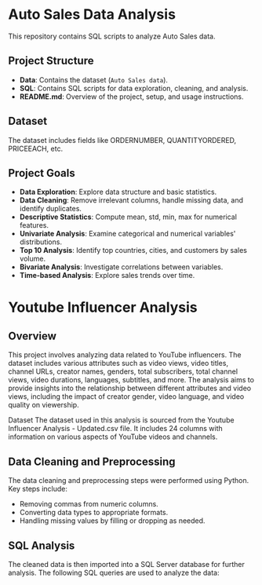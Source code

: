 # Auto Sales Data Analysis

This repository contains SQL scripts to analyze Auto Sales data.

## Project Structure

- **Data**: Contains the dataset (`Auto Sales data`).
- **SQL**: Contains SQL scripts for data exploration, cleaning, and analysis.
- **README.md**: Overview of the project, setup, and usage instructions.

## Dataset

The dataset includes fields like ORDERNUMBER, QUANTITYORDERED, PRICEEACH, etc.

## Project Goals

- **Data Exploration**: Explore data structure and basic statistics.
- **Data Cleaning**: Remove irrelevant columns, handle missing data, and identify duplicates.
- **Descriptive Statistics**: Compute mean, std, min, max for numerical features.
- **Univariate Analysis**: Examine categorical and numerical variables' distributions.
- **Top 10 Analysis**: Identify top countries, cities, and customers by sales volume.
- **Bivariate Analysis**: Investigate correlations between variables.
- **Time-based Analysis**: Explore sales trends over time.


# Youtube Influencer Analysis
## Overview
This project involves analyzing data related to YouTube influencers. The dataset includes various attributes such as video views, video titles, channel URLs, creator names, genders, total subscribers, total channel views, video durations, languages, subtitles, and more. The analysis aims to provide insights into the relationship between different attributes and video views, including the impact of creator gender, video language, and video quality on viewership.

Dataset
The dataset used in this analysis is sourced from the Youtube Influencer Analysis - Updated.csv file. It includes 24 columns with information on various aspects of YouTube videos and channels.

## Data Cleaning and Preprocessing
The data cleaning and preprocessing steps were performed using Python. Key steps include:

- Removing commas from numeric columns.
- Converting data types to appropriate formats.
- Handling missing values by filling or dropping as needed.
## SQL Analysis
The cleaned data is then imported into a SQL Server database for further analysis. The following SQL queries are used to analyze the data:

